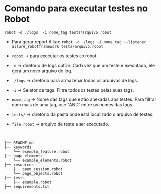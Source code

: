 # Comando para executar testes no Robot

`robot -d ./logs  -i nome_tag tests/arquivo.robot`
* Para gerar report Allure
`robot -d ./logs -i nome_tag --listener allure_robotframework tests/arquivo.robot`

* `robot` -> para executar os testes do robot.

* `-d` -> diretório de logs outDir. Cada vez que um teste é executado, ele gera um novo arquivo de log.

* `./logs` -> diretório para armazenar todos os arquivos de logs.

* `-i` -> Seletor de tags. Filtra todos os testes pelas suas tags.

* `nome_tag` -> Nome das tags que estão anexadas aos testes. Para filtrar com mais de uma tag, use "AND" entre os nomes das tags.

* `tests/` -> diretório da pasta onde está localizado o arquivo de testes.

* `file.robot` -> arquivo de teste a ser executado.
<br  />


```
├── README.md
├── keywords
    └── exemplo_feature.robot
├── page_elements
    └── example_elements.robot
├── resources
    ├── open_session.robot
    └── page_objects.robot
├── tests
    ├── example.robot
├── requirements.txt
```